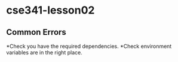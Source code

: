 # cse341-lesson02

## Common Errors
*Check you have the required dependencies.
*Check environment variables are in the right place.